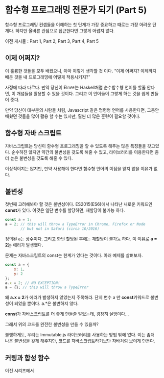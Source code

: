 # 함수형 프로그래밍 전문가 되기 (Part 5)

함수형 프로그래밍 컨셉들을 이해하는 첫 단계가 가장 중요하고 때로는 가장 어려운 단계다.
하지만 올바른 관점으로 접근한다면 그렇게 어렵지 않다.

이전 게시물 : Part 1, Part 2, Part 3, Part 4, Part 5

## 이제 어쩌지?

이 훌륭한 것들을 모두 배웠으니, 아마 이렇게 생각할 것 이다. "이제 어쩌지? 이제까지 배운 것을 내 프로그래밍에 어떻게 적용시키지?"

사정에 따라 다르다. 만약 당신이 Elm또는 Haskell처럼 순수함수형 언어를 할줄 안다면, 이 개념들을 활용할 수 있을 것이다. 그리고 이 언어들이 그렇게 하는 것을 쉽게 만들어 준다.

만약 당신이 대부분의 사람들 처럼, Javascript 같은 명령형 언어를 사용한다면, 그동안 배웠던 것들을 많이 활용 할 수는 있지만, 훨씬 더 많은 훈련이 필요할 것이다. 

## 함수형 자바 스크립트

자바스크립트는 당신이 함수형 프로그래밍을 할 수 있도록 해주는 많은 특징들을 갖고있다. 순수하진 않지만 약간의 불변성을 갖도록 해줄 수 있고, 라이브러리를 이용한다면 좀 더 높은 불변성을 갖도록 해줄 수 있다.

이상적이지는 않지만, 만약 사용해야 한다면 함수형 언어의 이점을 얻지 않을 이유가 없다. 

## 불변성 
첫번째 고려해봐야 할 것은 불변성이다. ES2015(ES6)에서 나타난 새로운 키워드인 **const**가 있다. 이것은 일단 변수를 할당하면, 재할당이 불가능 하다.

```js
const a = 1;
a = 2; // this will throw a TypeError in Chrome, Firefox or Node
       // but not in Safari (circa 10/2016)
``` 

정의된 a는 상수이다. 그리고 한번 할당된 후에는 재할당이 불가능 하다. 이 이유로  **a = 2**는 에러가 발생했다.

문제는 자바스크립트의 const는 한계가 있다는 것이다. 아래 예제를 살펴보자.

```js
const a = {
    x: 1,
    y: 2
};
a.x = 2; // NO EXCEPTION!
a = {}; // this will throw a TypeError
``` 
왜 **a.x = 2**가 에러가 발생하지 않았는지 주목해라. 단지 변수 a 만 **const**키워드로 불변성이 되었을 뿐이다. a.*은 불변하지 않다.

**const**가 자바스크립트를 더 좋게 만들줄 알았는데, 굉장히 실망이다...

그래서 위의 코드를 완전한 불변성을 만들 수 있을까?

불행하게도, 우리는 Immutable.js 라이브러리를 사용하는 방법 밖에 없다. 이는 좀더 나은 불변성을 갖게 해주지만, 코드를 자바스크립트라기보단 자바처럼 보이게 만든다.

## 커링과 합성 함수

이전 시리즈에서 
